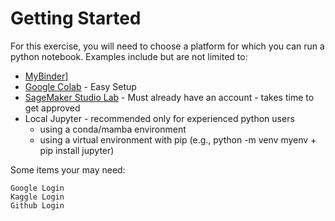# Getting Started

For this exercise, you will need to choose a platform for which you can run a python notebook.  Examples include but are not limited to:

 - [MyBinder](https://mybinder.org)]
 - [Google Colab](https://colab.research.google.com/) - Easy Setup
 - [SageMaker Studio Lab](https://studiolab.sagemaker.aws/) - Must already have an account - takes time to get approved
 - Local Jupyter - recommended only for experienced python users
    - using a conda/mamba environment
    - using a virtual environment with pip (e.g., python -m venv myenv + pip install jupyter)

Some items your may need:

    Google Login
    Kaggle Login
    Github Login
